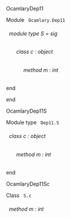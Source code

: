 OcamlaryDep11

 Module `` Ocamlary.Dep11`` 
<a id="module-type-S"></a>
###### &nbsp; module type S = sig

<a id="class-c"></a>
###### &nbsp; &nbsp; &nbsp; &nbsp;class  c : object

<a id="method-m"></a>
###### &nbsp; &nbsp; &nbsp; &nbsp;&nbsp; &nbsp; &nbsp;method m : int


end


end


OcamlaryDep11S

 Module type `` Dep11.S`` 
<a id="class-c"></a>
###### &nbsp; class  c : object

<a id="method-m"></a>
###### &nbsp; &nbsp; &nbsp; &nbsp;method m : int


end


OcamlaryDep11Sc

 Class `` S.c`` 
<a id="method-m"></a>
###### &nbsp; method m : int

